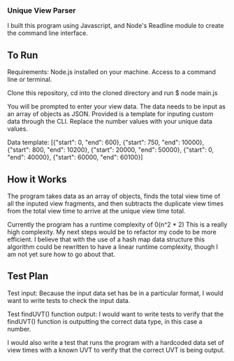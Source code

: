 ### Unique View Parser

I built this program using Javascript, and Node's Readline module to create the command line interface.

## To Run

Requirements: 
Node.js installed on your machine.
Access to a command line or terminal.

Clone this repository, cd into the cloned directory and run $ node main.js

You will be prompted to enter your view data. The data needs to be input as an array of objects as JSON.
Provided is a template for inputing custom data through the CLI. Replace the number values with your unique data values.

Data template:
[{"start": 0, "end": 600}, {"start": 750, "end": 10000}, {"start": 800, "end": 10200}, {"start": 20000, "end": 50000}, {"start": 0, "end": 40000}, {"start": 60000, "end": 60100}]

## How it Works

The program takes data as an array of objects, finds the total view time of all the inputed view fragments, and then subtracts
the duplicate view times from the total view time to arrive at the unique view time total. 

Currently the program has a runtime complexity of 0(n^2 * 2)
This is a really high complexity. My next steps would be to refactor my code to be more efficient. I believe that 
with the use of a hash map data structure this algorithm could be rewritten to have a linear runtime complexity, though I am 
not yet sure how to go about that.

## Test Plan

Test input:
Because the input data set has be in a particular format, I would want to write tests to check the input data.

Test findUVT() function output:
I would want to write tests to verify that the findUVT() function is outputting the correct data type, in this case 
a number.

I would also write a test that runs the program with a hardcoded data set of view times with a known UVT to verify 
that the correct UVT is being output.
